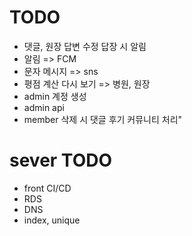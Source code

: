 # TODO
- 댓글, 원장 답변 수정 답장 시 알림
- 알림 => FCM
- 문자 메시지 => sns
- 평점 계산 다시 보기 => 병원, 원장
- admin 계정 생성
- admin api
- member 삭제 시 댓글 후기 커뮤니티 처리"

# sever TODO
- front CI/CD
- RDS
- DNS
- index, unique

